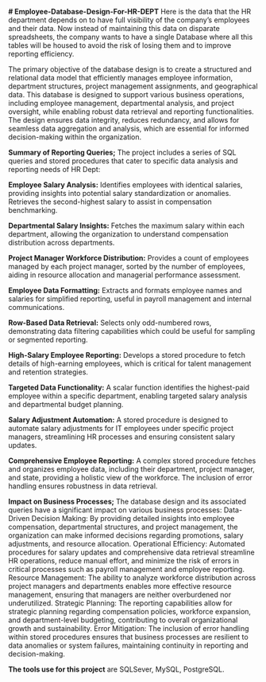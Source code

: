 **# Employee-Database-Design-For-HR-DEPT**
Here is the data that the HR department depends on to have full visibility of the company’s employees and their data. Now instead of maintaining this data on disparate spreadsheets, the company wants to have a single Database where all this tables will be housed to avoid the risk of losing them and to improve reporting efficiency.

The primary objective of the database design is to create a structured and relational data model that efficiently manages employee information, department structures, project management assignments, and geographical data. This database is designed to support various business operations, including employee management, departmental analysis, and project oversight, while enabling robust data retrieval and reporting functionalities. The design ensures data integrity, reduces redundancy, and allows for seamless data aggregation and analysis, which are essential for informed decision-making within the organization.

**Summary of Reporting Queries;**
The project includes a series of SQL queries and stored procedures that cater to specific data analysis and reporting needs of HR Dept:


**Employee Salary Analysis:**
Identifies employees with identical salaries, providing insights into potential salary standardization or anomalies. Retrieves the second-highest salary to assist in compensation benchmarking.


**Departmental Salary Insights:**
Fetches the maximum salary within each department, allowing the organization to understand compensation distribution across departments.


**Project Manager Workforce Distribution:**
Provides a count of employees managed by each project manager, sorted by the number of employees, aiding in resource allocation and managerial performance assessment.


**Employee Data Formatting:**
Extracts and formats employee names and salaries for simplified reporting, useful in payroll management and internal communications.


**Row-Based Data Retrieval:**
Selects only odd-numbered rows, demonstrating data filtering capabilities which could be useful for sampling or segmented reporting.


**High-Salary Employee Reporting:**
Develops a stored procedure to fetch details of high-earning employees, which is critical for talent management and retention strategies.


**Targeted Data Functionality:**
A scalar function identifies the highest-paid employee within a specific department, enabling targeted salary analysis and departmental budget planning.


**Salary Adjustment Automation:**
A stored procedure is designed to automate salary adjustments for IT employees under specific project managers, streamlining HR processes and ensuring consistent salary updates.


**Comprehensive Employee Reporting:**
A complex stored procedure fetches and organizes employee data, including their department, project manager, and state, providing a holistic view of the workforce. The inclusion of error handling ensures robustness in data retrieval.


**Impact on Business Processes;**
The database design and its associated queries have a significant impact on various business processes:
Data-Driven Decision Making: By providing detailed insights into employee compensation, departmental structures, and project management, the organization can make informed decisions regarding promotions, salary adjustments, and resource allocation.
Operational Efficiency: Automated procedures for salary updates and comprehensive data retrieval streamline HR operations, reduce manual effort, and minimize the risk of errors in critical processes such as payroll management and employee reporting.
Resource Management: The ability to analyze workforce distribution across project managers and departments enables more effective resource management, ensuring that managers are neither overburdened nor underutilized.
Strategic Planning: The reporting capabilities allow for strategic planning regarding compensation policies, workforce expansion, and department-level budgeting, contributing to overall organizational growth and sustainability.
Error Mitigation: The inclusion of error handling within stored procedures ensures that business processes are resilient to data anomalies or system failures, maintaining continuity in reporting and decision-making.

**The tools use for this project** are 
SQLSever, MySQL, PostgreSQL.

